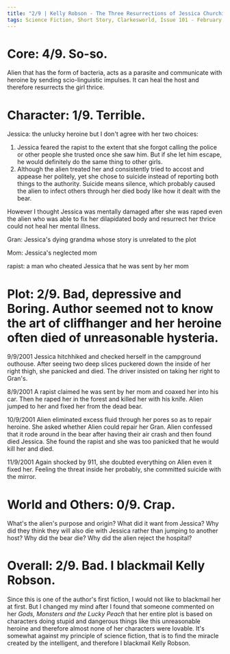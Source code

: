 ```yaml
---
title: "2/9 | Kelly Robson - The Three Resurrections of Jessica Churchill"
tags: Science Fiction, Short Story, Clarkesworld, Issue 101 - February 2015
---
```


# Core: 4/9. So-so.
Alien that has the form of bacteria, acts as a parasite and communicate with heroine by sending scio-linguistic impulses. It can heal the host and therefore resurrects the girl thrice.

# Character: 1/9. Terrible.
Jessica: the unlucky heroine but I don't agree with her two choices:
1. Jessica feared the rapist to the extent that she forgot calling the police or other people she trusted once she saw him. But if she let him escape, he would definitely do the same thing to other girls.
2. Although the alien treated her and consistently tried to accost and appease her politely, yet she chose to suicide instead of reporting both things to the authority. Suicide means silence, which probably caused the alien to infect others through her died body like how it dealt with the bear.

However I thought Jessica was mentally damaged after she was raped even the alien who was able to fix her dilapidated body and resurrect her thrice could not heal her mental illness.

Gran: Jessica's dying grandma whose story is unrelated to the plot

Mom: Jessica's neglected mom

rapist: a man who cheated Jessica that he was sent by her mom


# Plot: 2/9. Bad, depressive and Boring. Author seemed not to know the art of cliffhanger and her heroine often died of unreasonable hysteria.
9/9/2001	Jessica hitchhiked and checked herself in the campground outhouse. After seeing two deep slices puckered down the inside of her right thigh, she panicked and died. The driver insisted on taking her right to Gran's.

8/9/2001	A rapist claimed he was sent by her mom and coaxed her into his car. Then he raped her in the forest and killed her with his knife. Alien jumped to her and fixed her from the dead bear.

10/9/2001	Alien eliminated excess fluid through her pores so as to repair heroine. She asked whether Alien could repair her Gran. Alien confessed that it rode around in the bear after having their air crash and then found died Jessica. She found the rapist and she was too panicked that he would kill her and died.

11/9/2001	Again shocked by 911, she doubted everything on Alien even it fixed her. Feeling the threat inside her probably, she committed suicide with the mirror.


# World and Others: 0/9. Crap.
What's the alien's purpose and origin?
What did it want from Jessica?
Why did they think they will also die with Jessica rather than jumping to another host?
Why did the bear die?
Why did the alien reject the hospital?


# Overall: 2/9. Bad. I blackmail Kelly Robson.
Since this is one of the author's first fiction, I would not like to blackmail her at first. But I changed my mind after I found that someone commented on her *Gods, Monsters and the Lucky Peach* that her entire plot is based on characters doing stupid and dangerous things like this unreasonable heroine and therefore almost none of her characters were lovable. It's somewhat against my principle of science fiction, that is to find the miracle created by the intelligent, and therefore I blackmail Kelly Robson.
